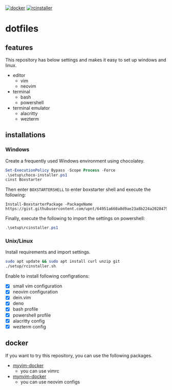 [![docker](https://github.com/upnt/dotfiles/actions/workflows/docker-publish.yml/badge.svg?branch=main)](https://github.com/upnt/dotfiles/actions/workflows/docker-publish.yml)
[![rcinstaller](https://github.com/upnt/dotfiles/actions/workflows/rcinstaller.yml/badge.svg)](https://github.com/upnt/dotfiles/actions/workflows/rcinstaller.yml)
# dotfiles
## features
This repository has below settings and makes it easy to set up windows and linux.
- editor
    - vim
    - neovim
- terminal
    - bash
    - powershell
- terminal emulator
    - alacritty
    - wezterm

## installations
### Windows

Create a frequently used Windows environment using chocolatey.

```powershell
Set-ExecutionPolicy Bypass -Scope Process -Force
.\setup\choco-installer.ps1
cinst Boxstarter
```

Then enter `BOXSTARTERSHELL` to enter boxstarter shell and execute the following:

```BOXSTARTERSHELL
Install-BoxstarterPackage -PackageName https://gist.githubusercontent.com/upnt/64951a660a8d9ae23a8b224a2028475f/raw/boxstarter.ps1
```

Finally, execute the following to import the settings on powershell:
```powershell
.\setup\rcinstaller.ps1
```

### Unix/Linux
Install requirements and import settings.
```bash
sudo apt update && sudo apt install curl unzip git
./setup/rcinstaller.sh
```

Enable to install following configrations:
- [x] small vim configuration
- [x] neovim configuration
- [x] dein.vim
- [x] deno
- [x] bash profile
- [x] powershell profile
- [x] alacritty config
- [x] wezterm config

## docker
If you want to try this repository, you can use the following packages.
- [myvim-docker](https://github.com/upnt/dotfiles/pkgs/container/myvim-docker)
  - you can use vimrc
- [mynvim-docker](https://github.com/upnt/dotfiles/pkgs/container/mynvim-docker)
  - you can use neovim configs
